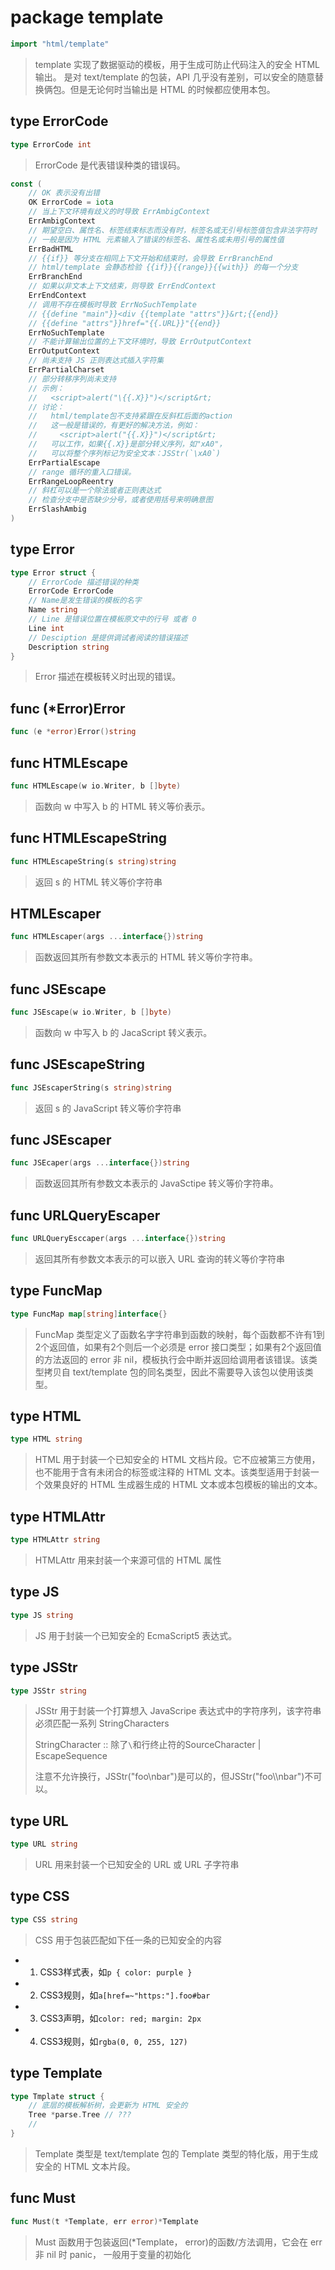 # package template
```go
import "html/template"
```
> template 实现了数据驱动的模板，用于生成可防止代码注入的安全 HTML 输出。 是对 text/template 的包装，API 几乎没有差别，可以安全的随意替换俩包。但是无论何时当输出是 HTML 的时候都应使用本包。

## type ErrorCode
```go
type ErrorCode int
```
> ErrorCode 是代表错误种类的错误码。

```go
const (
	// OK 表示没有出错
	OK ErrorCode = iota
	// 当上下文环境有歧义的时导致 ErrAmbigContext
	ErrAmbigContext
	// 期望空白、属性名、标签结束标志而没有时，标签名或无引号标签值包含非法字符时
	// 一般是因为 HTML 元素输入了错误的标签名、属性名或未用引号的属性值
	ErrBadHTML
	// {{if}} 等分支在相同上下文开始和结束时，会导致 ErrBranchEnd
	// html/template 会静态检验 {{if}}{{range}}{{with}} 的每一个分支
	ErrBranchEnd
	// 如果以非文本上下文结束，则导致 ErrEndContext
	ErrEndContext
	// 调用不存在模板时导致 ErrNoSuchTemplate
	// {{define "main"}}<div {{template "attrs"}}&rt;{{end}}
    // {{define "attrs"}}href="{{.URL}}"{{end}}
	ErrNoSuchTemplate
	// 不能计算输出位置的上下文环境时，导致 ErrOutputContext
	ErrOutputContext
	// 尚未支持 JS 正则表达式插入字符集
	ErrPartialCharset
	// 部分转移序列尚未支持
	// 示例：
    //   <script>alert("\{{.X}}")</script&rt;
    // 讨论：
    //   html/template包不支持紧跟在反斜杠后面的action
    //   这一般是错误的，有更好的解决方法，例如：
    //     <script>alert("{{.X}}")</script&rt;
    //   可以工作，如果{{.X}}是部分转义序列，如"xA0"，
    //   可以将整个序列标记为安全文本：JSStr(`\xA0`)
	ErrPartialEscape
	// range 循环的重入口错误。
	ErrRangeLoopReentry
	// 斜杠可以是一个除法或者正则表达式
	// 检查分支中是否缺少分号，或者使用括号来明确意图
	ErrSlashAmbig
)
```

## type Error 
```go
type Error struct {
	// ErrorCode 描述错误的种类
	ErrorCode ErrorCode
	// Name是发生错误的模板的名字
	Name string
	// Line 是错误位置在模板原文中的行号 或者 0
	Line int
	// Desciption 是提供调试者阅读的错误描述
	Description string
}
```
> Error 描述在模板转义时出现的错误。

## func (*Error)Error
```go
func (e *error)Error()string
```

## func HTMLEscape
```go
func HTMLEscape(w io.Writer, b []byte)
```
> 函数向 w 中写入 b 的 HTML 转义等价表示。

## func HTMLEscapeString
```go
func HTMLEscapeString(s string)string
```
> 返回 s 的 HTML 转义等价字符串

## HTMLEscaper
```go
func HTMLEscaper(args ...interface{})string
```
> 函数返回其所有参数文本表示的 HTML 转义等价字符串。

## func JSEscape
```go
func JSEscape(w io.Writer, b []byte)
```
> 函数向 w 中写入 b 的 JacaScript 转义表示。

## func JSEscapeString
```go
func JSEscaperString(s string)string
```
> 返回 s 的 JavaScript 转义等价字符串

## func JSEscaper 
```go
func JSEcaper(args ...interface{})string
```
> 函数返回其所有参数文本表示的 JavaSctipe 转义等价字符串。

## func URLQueryEscaper
```go
func URLQueryEsccaper(args ...interface{})string
```
> 返回其所有参数文本表示的可以嵌入 URL 查询的转义等价字符串

## type FuncMap
```go
type FuncMap map[string]interface{}
```
> FuncMap 类型定义了函数名字字符串到函数的映射，每个函数都不许有1到2个返回值，如果有2个则后一个必须是 error 接口类型；如果有2个返回值的方法返回的 error 非 nil，模板执行会中断并返回给调用者该错误。该类型拷贝自 text/template 包的同名类型，因此不需要导入该包以使用该类型。

## type HTML
```go
type HTML string
```
> HTML 用于封装一个已知安全的 HTML 文档片段。它不应被第三方使用，也不能用于含有未闭合的标签或注释的 HTML 文本。该类型适用于封装一个效果良好的 HTML 生成器生成的 HTML 文本或本包模板的输出的文本。

## type HTMLAttr
```go
type HTMLAttr string
```
> HTMLAttr 用来封装一个来源可信的 HTML 属性

## type JS
```go
type JS string
```
> JS 用于封装一个已知安全的 EcmaScript5 表达式。

## type JSStr
```go
type JSStr string
```
> JSStr 用于封装一个打算想入 JavaScripe 表达式中的字符序列，该字符串必须匹配一系列 StringCharacters
>
> StringCharacter :: 除了`\`和行终止符的SourceCharacter | EscapeSequence
>
>注意不允许换行，JSStr("foo\\nbar")是可以的，但JSStr("foo\\\nbar")不可以。

## type URL
```go
type URL string
```
> URL 用来封装一个已知安全的 URL 或 URL 子字符串

## type CSS
```go
type CSS string
```
> CSS 用于包装匹配如下任一条的已知安全的内容
- 1. CSS3样式表，如`p { color: purple }`
- 2. CSS3规则，如`a[href=~"https:"].foo#bar`
- 3. CSS3声明，如`color: red; margin: 2px`
- 4. CSS3规则，如`rgba(0, 0, 255, 127)`

## type Template 
```go
type Tmplate struct {
	// 底层的模板解析树，会更新为 HTML 安全的
	Tree *parse.Tree // ???
	//
}
```
> Template 类型是 text/template 包的 Template 类型的特化版，用于生成安全的 HTML 文本片段。

## func Must
```go
func Must(t *Template, err error)*Template
```
> Must 函数用于包装返回(*Template， error)的函数/方法调用，它会在 err 非 nil 时 panic， 一般用于变量的初始化